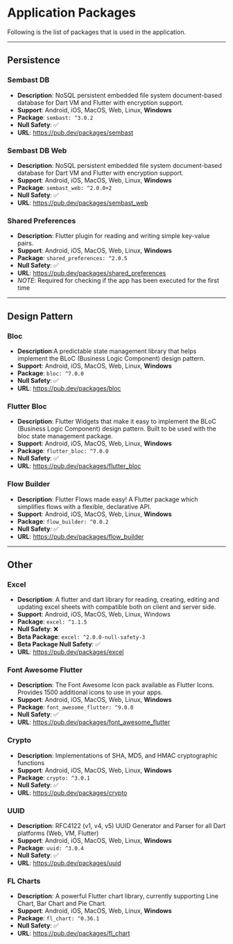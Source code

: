 # Application Packages

Following is the list of packages that is used in the application.

---

## Persistence
### Sembast DB
  - **Description**: NoSQL persistent embedded file system document-based database for Dart VM and Flutter with encryption support.
  - **Support**: Android, iOS, MacOS, Web, Linux, **Windows**
  - **Package**: `sembast: ^3.0.2`
  - **Null Safety**: ✅
  - **URL**: https://pub.dev/packages/sembast
### Sembast DB Web
  - **Description**: NoSQL persistent embedded file system document-based database for Dart VM and Flutter with encryption support.
  - **Support**: Android, iOS, MacOS, Web, Linux, **Windows**
  - **Package**: `sembast_web: ^2.0.0+2`
  - **Null Safety**: ✅
  - **URL**: https://pub.dev/packages/sembast_web


### Shared Preferences
  - **Description**: Flutter plugin for reading and writing simple key-value pairs.
  - **Support**: Android, iOS, MacOS, Web, Linux, **Windows**
  - **Package**: `shared_preferences: ^2.0.5`
  - **Null Safety**: ✅
  - **URL**: https://pub.dev/packages/shared_preferences
  - *NOTE*: Required for checking if the app has been executed for the first time

--- 

## Design Pattern
### Bloc
  - **Description**:A predictable state management library that helps implement the BLoC (Business Logic Component) design pattern.
  - **Support**: Android, iOS, MacOS, Web, Linux, **Windows**
  - **Package**: `bloc: ^7.0.0`
  - **Null Safety**: ✅
  - **URL**: https://pub.dev/packages/bloc
### Flutter Bloc
  - **Description**: Flutter Widgets that make it easy to implement the BLoC (Business Logic Component) design pattern. Built to be used with the bloc state management package.
  - **Support**: Android, iOS, MacOS, Web, Linux, **Windows**
  - **Package**: `flutter_bloc: ^7.0.0`
  - **Null Safety**: ✅
  - **URL**: https://pub.dev/packages/flutter_bloc
### Flow Builder
  - **Description**: Flutter Flows made easy! A Flutter package which simplifies flows with a flexible, declarative API.
  - **Support**: Android, iOS, MacOS, Web, Linux, **Windows**
  - **Package**: `flow_builder: ^0.0.2`
  - **Null Safety**: ✅
  - **URL**: https://pub.dev/packages/flow_builder

--- 

## Other
### Excel
  - **Description**: A flutter and dart library for reading, creating, editing and updating excel sheets with compatible both on client and server side.
  - **Support**: Android, iOS, MacOS, Web, Linux, Windows
  - **Package**: `excel: ^1.1.5`
  - **Null Safety**: ❌
  - **Beta Package**: `excel: ^2.0.0-null-safety-3`
  - **Beta Package Null Safety**: ✅
  - **URL**: https://pub.dev/packages/excel
### Font Awesome Flutter 
  - **Description**: The Font Awesome Icon pack available as Flutter Icons. Provides 1500 additional icons to use in your apps.
  - **Support**: Android, iOS, MacOS, Web, Linux, **Windows**
  - **Package**: `font_awesome_flutter: ^9.0.0`
  - **Null Safety**: ✅
  - **URL**: https://pub.dev/packages/font_awesome_flutter
### Crypto
  - **Description**: Implementations of SHA, MD5, and HMAC cryptographic functions
  - **Support**: Android, iOS, MacOS, Web, Linux, **Windows**
  - **Package**: `crypto: ^3.0.1`
  - **Null Safety**: ✅
  - **URL**: https://pub.dev/packages/crypto
### UUID
  - **Description**: RFC4122 (v1, v4, v5) UUID Generator and Parser for all Dart platforms (Web, VM, Flutter)
  - **Support**: Android, iOS, MacOS, Web, Linux, **Windows**
  - **Package**: `uuid: ^3.0.4`
  - **Null Safety**: ✅
  - **URL**: https://pub.dev/packages/uuid
### FL Charts
  - **Description**: A powerful Flutter chart library, currently supporting Line Chart, Bar Chart and Pie Chart.
  - **Support**: Android, iOS, MacOS, Web, Linux, **Windows**
  - **Package**: `fl_chart: ^0.36.1`
  - **Null Safety**: ✅
  - **URL**: https://pub.dev/packages/fl_chart

